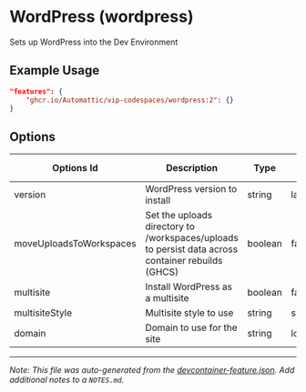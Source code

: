 
# WordPress (wordpress)

Sets up WordPress into the Dev Environment

## Example Usage

```json
"features": {
    "ghcr.io/Automattic/vip-codespaces/wordpress:2": {}
}
```

## Options

| Options Id | Description | Type | Default Value |
|-----|-----|-----|-----|
| version | WordPress version to install | string | latest |
| moveUploadsToWorkspaces | Set the uploads directory to /workspaces/uploads to persist data across container rebuilds (GHCS) | boolean | false |
| multisite | Install WordPress as a multisite | boolean | false |
| multisiteStyle | Multisite style to use | string | subdirectory |
| domain | Domain to use for the site | string | localhost |



---

_Note: This file was auto-generated from the [devcontainer-feature.json](https://github.com/Automattic/vip-codespaces/blob/main/features/src/wordpress/devcontainer-feature.json).  Add additional notes to a `NOTES.md`._
